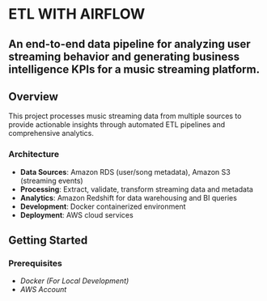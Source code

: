 # ETL WITH AIRFLOW 
An end-to-end data pipeline for analyzing user streaming behavior and generating business intelligence KPIs for a music streaming platform.
-- 
## Overview
This project processes music streaming data from multiple sources to provide actionable insights through automated ETL pipelines and comprehensive analytics.

### Architecture
- **Data Sources**: Amazon RDS (user/song metadata), Amazon S3 (streaming events)
- **Processing**: Extract, validate, transform streaming data and metadata
- **Analytics**: Amazon Redshift for data warehousing and BI queries
- **Development**: Docker containerized environment
- **Deployment**: AWS cloud services



## Getting Started

### Prerequisites
- *Docker (For Local Development)*
- *AWS Account*
